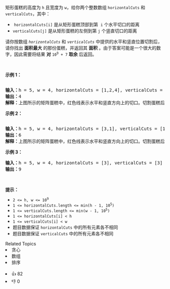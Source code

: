 <p>矩形蛋糕的高度为 <code>h</code> 且宽度为 <code>w</code>，给你两个整数数组 <code>horizontalCuts</code> 和 <code>verticalCuts</code>，其中：</p>

<ul> 
 <li>&nbsp;<code>horizontalCuts[i]</code> 是从矩形蛋糕顶部到第&nbsp; <code>i</code> 个水平切口的距离</li> 
 <li><code>verticalCuts[j]</code> 是从矩形蛋糕的左侧到第 <code>j</code> 个竖直切口的距离</li> 
</ul>

<p>请你按数组 <em><code>horizontalCuts</code> </em>和<em> <code>verticalCuts</code> </em>中提供的水平和竖直位置切割后，请你找出 <strong>面积最大</strong> 的那份蛋糕，并返回其 <strong>面积</strong> 。由于答案可能是一个很大的数字，因此需要将结果&nbsp;<strong>对</strong>&nbsp;<code>10<sup>9</sup>&nbsp;+ 7</code>&nbsp;<strong>取余</strong> 后返回。</p>

<p>&nbsp;</p>

<p><strong>示例 1：</strong></p>

<p><img alt="" src="https://assets.leetcode-cn.com/aliyun-lc-upload/uploads/2020/05/30/leetcode_max_area_2.png" /></p>

<pre>
<strong>输入：</strong>h = 5, w = 4, horizontalCuts = [1,2,4], verticalCuts = [1,3]
<strong>输出：</strong>4 
<strong>解释：</strong>上图所示的矩阵蛋糕中，红色线表示水平和竖直方向上的切口。切割蛋糕后，绿色的那份蛋糕面积最大。
</pre>

<p><strong>示例 2：</strong></p>

<p><strong><img alt="" src="https://assets.leetcode-cn.com/aliyun-lc-upload/uploads/2020/05/30/leetcode_max_area_3.png" /></strong></p>

<pre>
<strong>输入：</strong>h = 5, w = 4, horizontalCuts = [3,1], verticalCuts = [1]
<strong>输出：</strong>6
<strong>解释：</strong>上图所示的矩阵蛋糕中，红色线表示水平和竖直方向上的切口。切割蛋糕后，绿色和黄色的两份蛋糕面积最大。</pre>

<p><strong>示例 3：</strong></p>

<pre>
<strong>输入：</strong>h = 5, w = 4, horizontalCuts = [3], verticalCuts = [3]
<strong>输出：</strong>9
</pre>

<p>&nbsp;</p>

<p><strong>提示：</strong></p>

<ul> 
 <li><code>2 &lt;= h, w &lt;= 10<sup>9</sup></code></li> 
 <li><code>1 &lt;= horizontalCuts.length &lt;= min(h - 1, 10<sup>5</sup>)</code></li> 
 <li><code>1 &lt;= verticalCuts.length &lt;= min(w - 1, 10<sup>5</sup>)</code></li> 
 <li><code>1 &lt;= horizontalCuts[i] &lt; h</code></li> 
 <li><code>1 &lt;= verticalCuts[i] &lt; w</code></li> 
 <li>题目数据保证 <code>horizontalCuts</code> 中的所有元素各不相同</li> 
 <li>题目数据保证 <code>verticalCuts</code>&nbsp;中的所有元素各不相同</li> 
</ul>

<div><div>Related Topics</div><div><li>贪心</li><li>数组</li><li>排序</li></div></div><br><div><li>👍 82</li><li>👎 0</li></div>